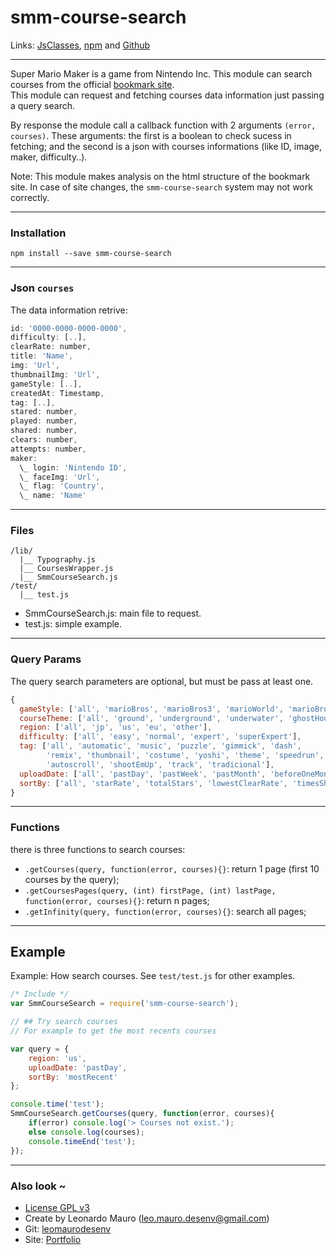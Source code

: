 # smm-course-search

Links: [JsClasses](https://www.jsclasses.org/smm-course-search), [npm](https://www.npmjs.com/package/smm-course-search) and [Github](https://github.com/leomaurodesenv/smm-course-search)   

___
   
Super Mario Maker is a game from Nintendo Inc. This module can search courses from the official [bookmark site](https://supermariomakerbookmark.nintendo.net).    
This module can request and fetching courses data information just passing a query search.      
      
By response the module call a callback function with 2 arguments `(error, courses)`. These arguments: the first is a boolean to check sucess in fetching; and the second is a json with courses informations (like ID, image, maker, difficulty..).      
   
Note: This module makes analysis on the html structure of the bookmark site. In case of site changes, the `smm-course-search` system may not work correctly.      

___

### Installation

```shell
npm install --save smm-course-search
```
   
___

### Json `courses`    
The data information retrive:    

```js
id: '0000-0000-0000-0000',
difficulty: [..],
clearRate: number,
title: 'Name',
img: 'Url',
thumbnailImg: 'Url',
gameStyle: [..],
createdAt: Timestamp,
tag: [..],
stared: number,
played: number,
shared: number,
clears: number,
attempts: number,
maker: 
  \_ login: 'Nintendo ID',
  \_ faceImg: 'Url',
  \_ flag: 'Country',
  \_ name: 'Name'
```
   
___

### Files

```
/lib/
  |__ Typography.js
  |__ CoursesWrapper.js
  |__ SmmCourseSearch.js
/test/
  |__ test.js
```
   
* SmmCourseSearch.js: main file to request.
* test.js: simple example.
   
___
   
### Query Params   
   
The query search parameters are optional, but must be pass at least one.       
   
```js
{
  gameStyle: ['all', 'marioBros', 'marioBros3', 'marioWorld', 'marioBrosU'],
  courseTheme: ['all', 'ground', 'underground', 'underwater', 'ghostHouse', 'airship', 'castle'],
  region: ['all', 'jp', 'us', 'eu', 'other'],
  difficulty: ['all', 'easy', 'normal', 'expert', 'superExpert'],
  tag: ['all', 'automatic', 'music', 'puzzle', 'gimmick', 'dash', 
        'remix', 'thumbnail', 'costume', 'yoshi', 'theme', 'speedrun', 
        'autoscroll', 'shootEmUp', 'track', 'tradicional'],
  uploadDate: ['all', 'pastDay', 'pastWeek', 'pastMonth', 'beforeOneMonth'],
  sortBy: ['all', 'starRate', 'totalStars', 'lowestClearRate', 'timesShared', 'mostRecent']
}
```
      
___
   
### Functions   
   
there is three functions to search courses:       
   
* `.getCourses(query, function(error, courses){}`: return 1 page (first 10 courses by the query);   
* `.getCoursesPages(query, (int) firstPage, (int) lastPage, function(error, courses){}`: return n pages;   
* `.getInfinity(query, function(error, courses){}`: search all pages;   
      
___

   
## Example  
Example: How search courses. See `test/test.js` for other examples.    
   
```js
/* Include */
var SmmCourseSearch = require('smm-course-search');

// ## Try search courses
// For example to get the most recents courses

var query = {
    region: 'us',
    uploadDate: 'pastDay',
    sortBy: 'mostRecent'
};

console.time('test');
SmmCourseSearch.getCourses(query, function(error, courses){
    if(error) console.log('> Courses not exist.');
    else console.log(courses);
    console.timeEnd('test');
});
```
   
---  
### Also look ~

* [License GPL v3](LICENSE)
* Create by Leonardo Mauro (leo.mauro.desenv@gmail.com)
* Git: [leomaurodesenv](https://github.com/leomaurodesenv/)
* Site: [Portfolio](http://leonardomauro.com/portfolio/)
